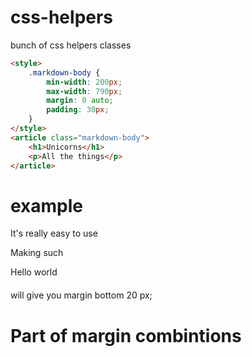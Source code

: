 # css-helpers
bunch of css helpers classes
```html
<style>
	.markdown-body {
		min-width: 200px;
		max-width: 790px;
		margin: 0 auto;
		padding: 30px;
	}
</style>
<article class="markdown-body">
	<h1>Unicorns</h1>
	<p>All the things</p>
</article>
```

# example
It's really easy to use

<style>
.m-b-md {
  margin-bottom: 20px;
}
</style>

Making such <div class="m-b-md"> Hello world</div> will give you margin bottom 20 px;

# Part of margin combintions 

<style>
.m-xxs {
  margin: 2px 4px;
}

.m-xs {
  margin: 5px;
}

.m-sm {
  margin: 10px;
}

.m {
  margin: 15px;
}

.m-md {
  margin: 20px;
}

.m-lg {
  margin: 30px;
}

.m-xl {
  margin: 50px;
}

.m-n {
  margin: 0 !important;
}

.m-l-none {
  margin-left: 0 !important;
}

.m-l-xs {
  margin-left: 5px;
}

.m-l-sm {
  margin-left: 10px;
}

.m-l {
  margin-left: 15px;
}

.m-l-md {
  margin-left: 20px;
}

.m-l-lg {
  margin-left: 30px;
}

.m-l-xl {
  margin-left: 40px;
}

.m-l-xxl {
  margin-left: 50px;
}

.m-l-n-xxs {
  margin-left: -1px;
}

.m-l-n-xs {
  margin-left: -5px;
}

.m-l-n-sm {
  margin-left: -10px;
}

.m-l-n {
  margin-left: -15px;
}

.m-l-n-md {
  margin-left: -20px;
}

.m-l-n-lg {
  margin-left: -30px;
}

.m-l-n-xl {
  margin-left: -40px;
}

.m-l-n-xxl {
  margin-left: -50px;
}

.m-t-none {
  margin-top: 0 !important;
}

.m-t-xxs {
  margin-top: 1px;
}

.m-t-xs {
  margin-top: 5px;
}

.m-t-sm {
  margin-top: 10px;
}

.m-t {
  margin-top: 15px;
}

.m-t-md {
  margin-top: 20px;
}

.m-t-lg {
  margin-top: 30px;
}

.m-t-xl {
  margin-top: 40px;
}

.m-t-xxl {
  margin-top: 50px;
}

.m-t-n-xxs {
  margin-top: -1px;
}

.m-t-n-xs {
  margin-top: -5px;
}

.m-t-n-sm {
  margin-top: -10px;
}

.m-t-n {
  margin-top: -15px;
}

.m-t-n-md {
  margin-top: -20px;
}

.m-t-n-lg {
  margin-top: -30px;
}

.m-t-n-xl {
  margin-top: -40px;
}

.m-t-n-xxl {
  margin-top: -50px;
}

.m-r-none {
  margin-right: 0 !important;
}

.m-r-xxs {
  margin-right: 1px;
}

.m-r-xs {
  margin-right: 5px;
}

.m-r-sm {
  margin-right: 10px;
}

.m-r {
  margin-right: 15px;
}

.m-r-md {
  margin-right: 20px;
}

.m-r-lg {
  margin-right: 30px;
}

.m-r-xl {
  margin-right: 40px;
}

.m-r-xxl {
  margin-right: 50px;
}

.m-r-n-xxs {
  margin-right: -1px;
}

.m-r-n-xs {
  margin-right: -5px;
}

.m-r-n-sm {
  margin-right: -10px;
}

.m-r-n {
  margin-right: -15px;
}

.m-r-n-md {
  margin-right: -20px;
}

.m-r-n-lg {
  margin-right: -30px;
}

.m-r-n-xl {
  margin-right: -40px;
}

.m-r-n-xxl {
  margin-right: -50px;
}

.m-b-none {
  margin-bottom: 0 !important;
}

.m-b-xxs {
  margin-bottom: 1px;
}

.m-b-xs {
  margin-bottom: 5px;
}

.m-b-sm {
  margin-bottom: 10px;
}

.m-b {
  margin-bottom: 15px;
}

.m-b-md {
  margin-bottom: 20px;
}

.m-b-lg {
  margin-bottom: 30px;
}

.m-b-xl {
  margin-bottom: 40px;
}

.m-b-xxl {
  margin-bottom: 50px;
}

.m-b-n-xxs {
  margin-bottom: -1px;
}

.m-b-n-xs {
  margin-bottom: -5px;
}

.m-b-n-sm {
  margin-bottom: -10px;
}

.m-b-n {
  margin-bottom: -15px;
}

.m-b-n-md {
  margin-bottom: -20px;
}

.m-b-n-lg {
  margin-bottom: -30px;
}
</style>

